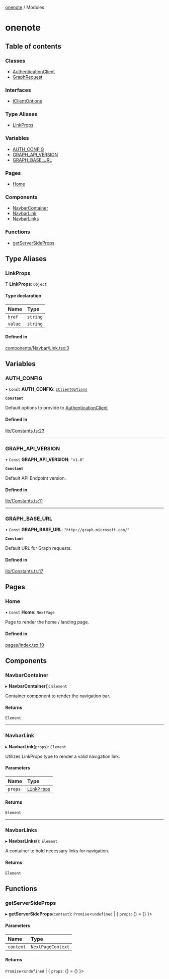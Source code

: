 [onenote](README.md) / Modules

# onenote

## Table of contents

### Classes

- [AuthenticationClient](classes/AuthenticationClient.md)
- [GraphRequest](classes/GraphRequest.md)

### Interfaces

- [IClientOptions](interfaces/IClientOptions.md)

### Type Aliases

- [LinkProps](modules.md#linkprops)

### Variables

- [AUTH\_CONFIG](modules.md#auth_config)
- [GRAPH\_API\_VERSION](modules.md#graph_api_version)
- [GRAPH\_BASE\_URL](modules.md#graph_base_url)

### Pages

- [Home](modules.md#home)

### Components

- [NavbarContainer](modules.md#navbarcontainer)
- [NavbarLink](modules.md#navbarlink)
- [NavbarLinks](modules.md#navbarlinks)

### Functions

- [getServerSideProps](modules.md#getserversideprops)

## Type Aliases

### LinkProps

Ƭ **LinkProps**: `Object`

#### Type declaration

| Name | Type |
| :------ | :------ |
| `href` | `string` |
| `value` | `string` |

#### Defined in

[components/Navbar/Link.tsx:3](https://gitlab.com/ennovar1/OneNote/-/blob/b6e67c0/components/Navbar/Link.tsx#L3)

## Variables

### AUTH\_CONFIG

• `Const` **AUTH\_CONFIG**: [`IClientOptions`](interfaces/IClientOptions.md)

**`Constant`**

Default options to provide to [AuthenticationClient](classes/AuthenticationClient.md)

#### Defined in

[lib/Constants.ts:23](https://gitlab.com/ennovar1/OneNote/-/blob/b6e67c0/lib/Constants.ts#L23)

___

### GRAPH\_API\_VERSION

• `Const` **GRAPH\_API\_VERSION**: ``"v1.0"``

**`Constant`**

Default API Endpoint version.

#### Defined in

[lib/Constants.ts:11](https://gitlab.com/ennovar1/OneNote/-/blob/b6e67c0/lib/Constants.ts#L11)

___

### GRAPH\_BASE\_URL

• `Const` **GRAPH\_BASE\_URL**: ``"http://graph.microsoft.com/"``

**`Constant`**

Default URL for Graph requests.

#### Defined in

[lib/Constants.ts:17](https://gitlab.com/ennovar1/OneNote/-/blob/b6e67c0/lib/Constants.ts#L17)

## Pages

### Home

• `Const` **Home**: `NextPage`

Page to render the home / landing page.

#### Defined in

[pages/index.tsx:10](https://gitlab.com/ennovar1/OneNote/-/blob/b6e67c0/pages/index.tsx#L10)

## Components

### NavbarContainer

▸ **NavbarContainer**(): `Element`

Container component to render the navigation bar.

#### Returns

`Element`

___

### NavbarLink

▸ **NavbarLink**(`props`): `Element`

Utilizes LinkProps type to render a valid navigation link.

#### Parameters

| Name | Type |
| :------ | :------ |
| `props` | [`LinkProps`](modules.md#linkprops) |

#### Returns

`Element`

___

### NavbarLinks

▸ **NavbarLinks**(): `Element`

A container to hold necessary links for navigation.

#### Returns

`Element`

## Functions

### getServerSideProps

▸ **getServerSideProps**(`context`): `Promise`<`undefined` \| { `props`: {} = {} }\>

#### Parameters

| Name | Type |
| :------ | :------ |
| `context` | `NextPageContext` |

#### Returns

`Promise`<`undefined` \| { `props`: {} = {} }\>
